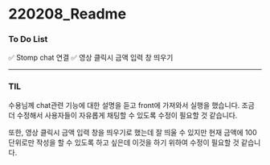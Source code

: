 # 220208_Readme

### To Do List

✅ Stomp chat 연결
✅ 영상 클릭시 금액 입력 창 띄우기

---

### TIL

 수용님께 chat관련 기능에 대한 설명을 듣고 front에 가져와서 실행을 했습니다. 조금 더 수정해서 사용자들이 자유롭게 채팅할 수 있도록 수정이 필요할 것 같습니다. 

 또한, 영상 클릭시 금액 입력 창을 띄우기로 했는데 잘 띄울 수 있지만 현재 금액에 100단위로만 작성을 할 수 있도록 하고 싶은데 이것을 하기 위하여 수정이 필요할 것 같습니다.